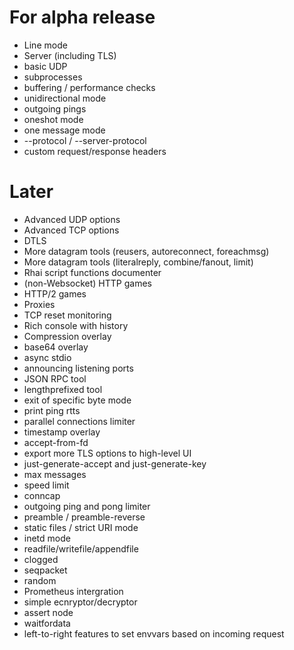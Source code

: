# For alpha release

* Line mode
* Server (including TLS)
* basic UDP
* subprocesses
* buffering / performance checks
* unidirectional mode
* outgoing pings
* oneshot mode
* one message mode
* --protocol / --server-protocol
* custom request/response headers

# Later

* Advanced UDP options
* Advanced TCP options
* DTLS
* More datagram tools (reusers, autoreconnect, foreachmsg)
* More datagram tools (literalreply, combine/fanout, limit)
* Rhai script functions documenter
* (non-Websocket) HTTP games
* HTTP/2 games
* Proxies
* TCP reset monitoring
* Rich console with history
* Compression overlay
* base64 overlay
* async stdio
* announcing listening ports
* JSON RPC tool
* lengthprefixed tool
* exit of specific byte mode
* print ping rtts
* parallel connections limiter
* timestamp overlay
* accept-from-fd
* export more TLS options to high-level UI
* just-generate-accept and just-generate-key
* max messages
* speed limit
* conncap
* outgoing ping and pong limiter
* preamble / preamble-reverse
* static files / strict URI mode
* inetd mode
* readfile/writefile/appendfile
* clogged
* seqpacket
* random
* Prometheus intergration
* simple ecnryptor/decryptor
* assert node
* waitfordata
* left-to-right features to set envvars based on incoming request
